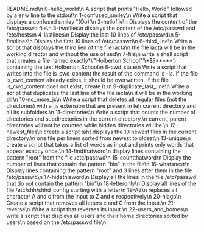 README.md\n
0-hello\_world\n
A script that prints "Hello, World" followed by a enw line to the stdout\n
1-confused\_smiley\n
Write a script that displays a confused smiley "(Ôo)'\n
2-hellofile\n
Displays the content of the /etc/passwd file\n
3-twofiles\n
displays the content of the /etc/passwd and /etc/hosts\n
4-lastlines\n
Display the last 10 lines of /etc/passwd\n
5-firstlines\n
Display the first 10 lines of /etc/passwd\n
6-third\_line\n
Write a script that displays the third lien of the file iacta\n
the file iacta will be in the working director and without the use of sed\n
7-file\n
write a shell script that creates a file named exactly\*\\'"Holberton School"\'\\*$\?\*\*\*\*\*:) containing the text Holberton School\n
8-cwd\_state\n
Write a script that writes into the file ls\_cwd\_content the result of the command ls -la. If the file ls\_cwd\_content already exists, it should be overwritten. If the file ls\_cwd\_content does not exist, create it.\n
9-duplicate\_last\_line\n
Write a script that duplicates the last line of the file iacta\n
it will be in the working dir\n
10-no\_more\_js\n
Write a script that deletes all regular files (not the directories) with a .js extension that are present in teh current directory and all its subfolders.\n
11-directories\n
Write a script that counts the number of directories and subdirectories in the current directory.\n
current, parent directories will not be counted while hidden directories will be.\n
12-newest\_files\n
create a script taht displays the 10 newest files in the current directory.\n
one file per line\n
sorted from newest to oldest\n
13-unique\n
create a script that takes a list of words as input and prints only words that appear exactly once.\n
14-findthatword\n
display lines containing the pattern "root" from the file /etc/passwd\n
15-countthatword\n
Display the number of lines that contain the pattern "bin" in the file\n
16-whatsnext\n
Display lines containing the pattern "root" and 3 lines after them in the file /etc/passwd\n
17-hidethisword\n
Display all the lines in the file /etc/passwd that do not contain the pattern "bin"\n
18-letteronly\n
Display all lines of the file /etc/shh/shhd\_config starting with a letter\n
19-AZ\n
replaces all character A and c from the input to Z and e respectively\n
20-hiago\n
Create a script that removes all letters c and C from the input.\n
21-reverse\n
Write a script that reverses its input.\n
22-users\_and\_homes\n
write a script that displays all users and their home directories sorted by users\n
based on the /etc/passwd file\n

